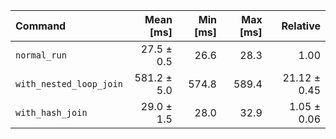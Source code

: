 | Command | Mean [ms] | Min [ms] | Max [ms] | Relative |
|:---|---:|---:|---:|---:|
| `normal_run` | 27.5 ± 0.5 | 26.6 | 28.3 | 1.00 |
| `with_nested_loop_join` | 581.2 ± 5.0 | 574.8 | 589.4 | 21.12 ± 0.45 |
| `with_hash_join` | 29.0 ± 1.5 | 28.0 | 32.9 | 1.05 ± 0.06 |
